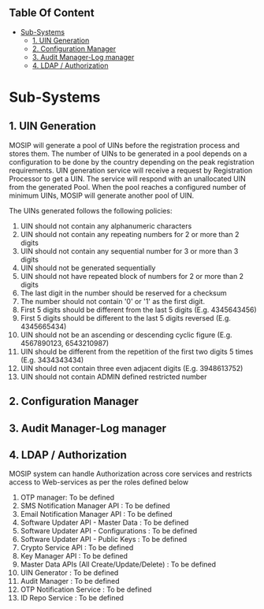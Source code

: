 ## Table Of Content
- [Sub-Systems](#sub-systems)
  * [1. UIN Generation](#1-uin-generation)
  * [2. Configuration Manager](#2-configuration-manager)
  * [3. Audit Manager-Log manager](#3-audit-manager-log-manager)
  * [4. LDAP / Authorization](#4-ldap--authorization)
# Sub-Systems
## 1. UIN Generation
MOSIP will generate a pool of UINs before the registration process and stores them. The number of UINs to be generated in a pool depends on a configuration to be done by the country depending on the peak registration requirements. UIN generation service will receive a request by Registration Processor to get a UIN. The service will respond with an unallocated UIN from the generated Pool. When the pool reaches a configured number of minimum UINs, MOSIP will generate another pool of UIN. 


The UINs generated follows the following policies:


1. UIN should not contain any alphanumeric characters
1. UIN should not contain any repeating numbers for 2 or more than 2 digits
1. UIN should not contain any sequential number for 3 or more than 3 digits
1. UIN should not be generated sequentially
1. UIN should not have repeated block of numbers for 2 or more than 2 digits
1. The last digit in the number should be reserved for a checksum
1. The number should not contain '0' or '1' as the first digit.
1. First 5 digits should be different from the last 5 digits (E.g. 4345643456)
1. First 5 digits should be different to the last 5 digits reversed (E.g. 4345665434)
1. UIN should not be an ascending or descending cyclic figure (E.g. 4567890123, 6543210987)
1. UIN should be different from the repetition of the first two digits 5 times (E.g. 3434343434)
1. UIN should not contain three even adjacent digits (E.g. 3948613752)
1. UIN should not contain ADMIN defined restricted number

## 2. Configuration Manager
## 3. Audit Manager-Log manager
## 4. LDAP / Authorization
MOSIP system can handle Authorization across core services and restricts access to Web-services as per the roles defined below

1. OTP manager: To be defined
1. SMS Notification Manager API : To be defined
1. Email Notification Manager API : To be defined
1. Software Updater API - Master Data : To be defined
1. Software Updater API - Configurations : To be defined
1. Software Updater API - Public Keys : To be defined
1. Crypto Service API : To be defined
1. Key Manager API : To be defined
1. Master Data APIs (All Create/Update/Delete) : To be defined
1. UIN Generator : To be defined
1. Audit Manager : To be defined
1. OTP Notification Service : To be defined
1. ID Repo Service : To be defined
